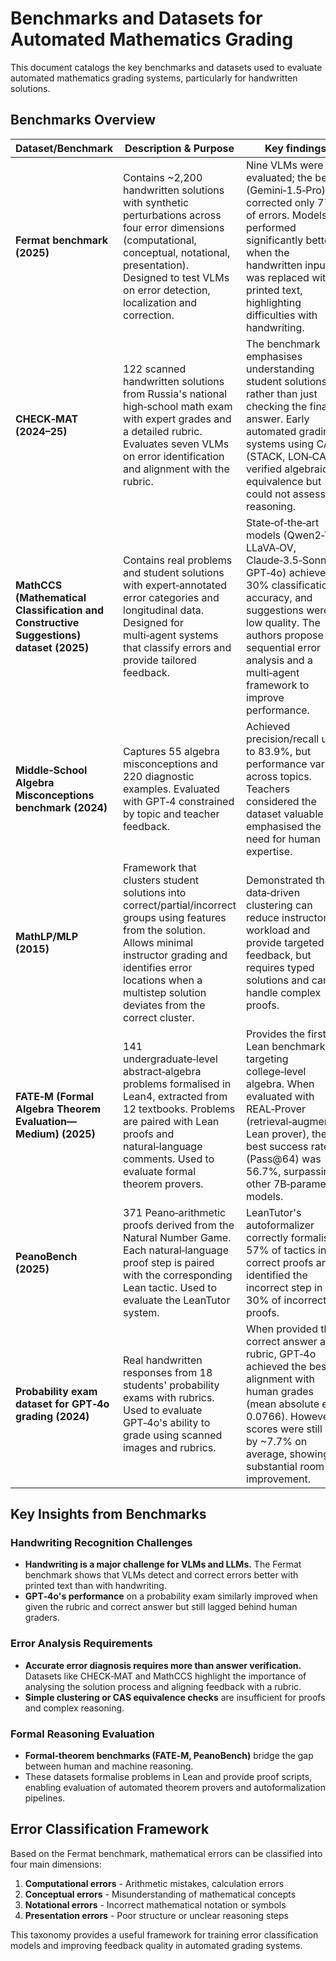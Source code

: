 # Benchmarks and Datasets for Automated Mathematics Grading

This document catalogs the key benchmarks and datasets used to evaluate automated mathematics grading systems, particularly for handwritten solutions.

## Benchmarks Overview

| Dataset/Benchmark | Description & Purpose | Key findings |
|-------------------|----------------------|--------------|
| **Fermat benchmark (2025)** | Contains ~2,200 handwritten solutions with synthetic perturbations across four error dimensions (computational, conceptual, notational, presentation). Designed to test VLMs on error detection, localization and correction. | Nine VLMs were evaluated; the best (Gemini‑1.5‑Pro) corrected only 77% of errors. Models performed significantly better when the handwritten input was replaced with printed text, highlighting difficulties with handwriting. |
| **CHECK‑MAT (2024–25)** | 122 scanned handwritten solutions from Russia's national high‑school math exam with expert grades and a detailed rubric. Evaluates seven VLMs on error identification and alignment with the rubric. | The benchmark emphasises understanding student solutions rather than just checking the final answer. Early automated grading systems using CAS (STACK, LON‑CAPA) verified algebraic equivalence but could not assess reasoning. |
| **MathCCS (Mathematical Classification and Constructive Suggestions) dataset (2025)** | Contains real problems and student solutions with expert‑annotated error categories and longitudinal data. Designed for multi‑agent systems that classify errors and provide tailored feedback. | State‑of‑the‑art models (Qwen2‑VL, LLaVA‑OV, Claude‑3.5‑Sonnet, GPT‑4o) achieved < 30% classification accuracy, and suggestions were low quality. The authors propose sequential error analysis and a multi‑agent framework to improve performance. |
| **Middle‑School Algebra Misconceptions benchmark (2024)** | Captures 55 algebra misconceptions and 220 diagnostic examples. Evaluated with GPT‑4 constrained by topic and teacher feedback. | Achieved precision/recall up to 83.9%, but performance varied across topics. Teachers considered the dataset valuable and emphasised the need for human expertise. |
| **MathLP/MLP (2015)** | Framework that clusters student solutions into correct/partial/incorrect groups using features from the solution. Allows minimal instructor grading and identifies error locations when a multistep solution deviates from the correct cluster. | Demonstrated that data‑driven clustering can reduce instructor workload and provide targeted feedback, but requires typed solutions and cannot handle complex proofs. |
| **FATE‑M (Formal Algebra Theorem Evaluation—Medium) (2025)** | 141 undergraduate‑level abstract‑algebra problems formalised in Lean4, extracted from 12 textbooks. Problems are paired with Lean proofs and natural‑language comments. Used to evaluate formal theorem provers. | Provides the first Lean benchmark targeting college‑level algebra. When evaluated with REAL‑Prover (retrieval‑augmented Lean prover), the best success rate (Pass@64) was 56.7%, surpassing other 7B‑parameter models. |
| **PeanoBench (2025)** | 371 Peano‑arithmetic proofs derived from the Natural Number Game. Each natural‑language proof step is paired with the corresponding Lean tactic. Used to evaluate the LeanTutor system. | LeanTutor's autoformalizer correctly formalised 57% of tactics in correct proofs and identified the incorrect step in 30% of incorrect proofs. |
| **Probability exam dataset for GPT‑4o grading (2024)** | Real handwritten responses from 18 students' probability exams with rubrics. Used to evaluate GPT‑4o's ability to grade using scanned images and rubrics. | When provided the correct answer and rubric, GPT‑4o achieved the best alignment with human grades (mean absolute error 0.0766). However, scores were still off by ~7.7% on average, showing substantial room for improvement. |

## Key Insights from Benchmarks

### Handwriting Recognition Challenges
- **Handwriting is a major challenge for VLMs and LLMs.** The Fermat benchmark shows that VLMs detect and correct errors better with printed text than with handwriting.
- **GPT‑4o's performance** on a probability exam similarly improved when given the rubric and correct answer but still lagged behind human graders.

### Error Analysis Requirements
- **Accurate error diagnosis requires more than answer verification.** Datasets like CHECK‑MAT and MathCCS highlight the importance of analysing the solution process and aligning feedback with a rubric.
- **Simple clustering or CAS equivalence checks** are insufficient for proofs and complex reasoning.

### Formal Reasoning Evaluation
- **Formal‑theorem benchmarks (FATE‑M, PeanoBench)** bridge the gap between human and machine reasoning.
- These datasets formalise problems in Lean and provide proof scripts, enabling evaluation of automated theorem provers and autoformalization pipelines.

## Error Classification Framework

Based on the Fermat benchmark, mathematical errors can be classified into four main dimensions:

1. **Computational errors** - Arithmetic mistakes, calculation errors
2. **Conceptual errors** - Misunderstanding of mathematical concepts
3. **Notational errors** - Incorrect mathematical notation or symbols  
4. **Presentation errors** - Poor structure or unclear reasoning steps

This taxonomy provides a useful framework for training error classification models and improving feedback quality in automated grading systems.